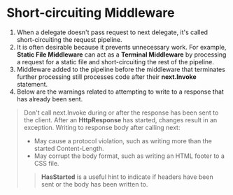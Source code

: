 # Short-circuiting Middleware
1. When a delegate doesn't pass request to next delegate, it's called short-circuiting the request pipeline.
2. It is often desirable because it prevents unnecessary work. For example, **Static File Middleware** can act as a **Terminal Middleware** by processing a request for a static file and short-circuiting the rest of the pipeline.
3. Middleware added to the pipeline before the middleware that terminates further processing still processes code after their **next.Invoke** statement.
4. Below are the warnings related to attempting to write to a response that has already been sent.

> Don't call next.Invoke during or after the response has been sent to the client.
> After an **HttpResponse** has started, changes result in an exception.
> Writing to response body after calling next:
> - May cause a protocol violation, such as writing more than the started Content-Length.
> - May corrupt the body format, such as writing an HTML footer to a CSS file.
>>**HasStarted** is a useful hint to indicate if headers have been sent or the body has been written to.